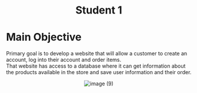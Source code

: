 <h1 align="center">Student 1</h1>

# Main Objective
Primary goal is to develop a website that will allow a customer to create an account, log into their account and order items. <br>
That website has access to a database where it can get information about the products available in the store and save user information and their order. <br>

<div style="text-align:center">
  <img src="https://github.com/Githendra23/School-Project-E-commerce/assets/51377697/bbe77c2f-d353-4819-80bd-46277f8c2f85" alt="image (9)">
</div>
